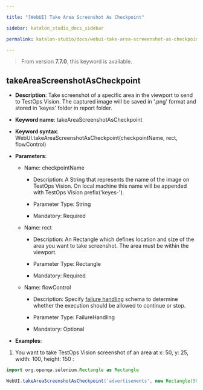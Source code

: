 ```yaml
---

title: "[WebUI] Take Area Screenshot As Checkpoint"

sidebar: katalon_studio_docs_sidebar

permalink: katalon-studio/docs/webui-take-area-screeenshot-as-checkpoint.html

---
```


> From version **7.7.0**, this keyword is available.

  

## takeAreaScreenshotAsCheckpoint

  

*  **Description**: Take screenshot of a specific area in the viewport to send to TestOps Vision. The captured image will be saved in '.png' format and stored in 'keyes' folder in report folder.

*  **Keyword name**: takeAreaScreenshotAsCheckpoint

*  **Keyword syntax**: WebUI.takeAreaScreenshotAsCheckpoint(checkpointName, rect, flowControl)

*  **Parameters**:
   * Name: checkpointName 

     * Description: A String that represents the name of the image on TestOps Vision. On local machine this name will be appended with TestOps Vision prefix('keyes-').

     * Parameter Type: String

     * Mandatory: Required
     
    * Name: rect
	    * Description: An Rectangle which defines location and size of the area you want to take screenshot. The area must be within the viewport.

       * Parameter Type: Rectangle

       * Mandatory: Required

   * Name: flowControl

     * Description: Specify [failure handling](/x/qAAM) schema to determine whether the execution should be allowed to continue or stop.

     * Parameter Type: FailureHandling

     * Mandatory: Optional

* **Examples**:

1. You want to take TestOps Vision screenshot of an area at x: 50, y: 25, width: 100, height: 150 :
``` groovy
import org.openqa.selenium.Rectangle as Rectangle

WebUI.takeAreaScreenshotAsCheckpoint('advertisements', new Rectangle(50, 25, 100, 150))
```